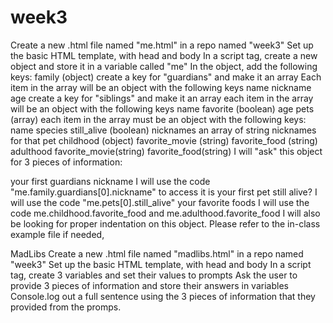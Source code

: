 # week3

Create a new .html file named "me.html" in a repo named "week3"
Set up the basic HTML template, with head and body
In a script tag, create a new object and store it in a variable called "me"
In the object, add the following keys:
family (object)
create a key for "guardians" and make it an array
Each item in the array will be an object with the following keys
name
nickname
age
create a key for "siblings" and make it an array
each item in the array will be an object with the following keys
name
favorite (boolean)
age
pets (array)
each item in the array must be an object with the following keys:
name
species
still_alive (boolean)
nicknames
an array of string nicknames for that pet 
childhood (object)
favorite_movie (string)
favorite_food (string)
adulthood
favorite_movie(string)
favorite_food(string)
I will "ask" this object for 3 pieces of information:

your first guardians nickname 
I will use the code "me.family.guardians[0].nickname" to access it
is your first pet still alive?
I will use the code "me.pets[0].still_alive"
your favorite foods
I will use the code me.childhood.favorite_food and me.adulthood.favorite_food
I will also be looking for proper indentation on this object. Please refer to the in-class example file if needed, 

 

MadLibs
Create a new .html file named "madlibs.html" in a repo named "week3"
Set up the basic HTML template, with head and body
In a script tag, create 3 variables and set their values to prompts
Ask the user to provide 3 pieces of information and store their answers in variables
Console.log out a full sentence using the 3 pieces of information that they provided from the promps.
